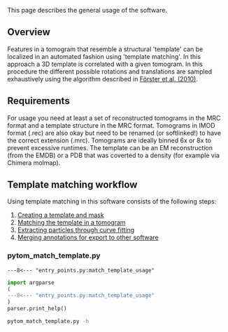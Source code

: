 This page describes the general usage of the software.

## Overview

Features in a tomogram that resemble a structural 'template' can be localized in an automated fashion using 'template matching'. In this approach a 3D template is correlated with a given tomogram. In this procedure the different possible rotations and translations are sampled exhaustively using the algorithm described in [Förster et al. (2010)](http://dx.doi.org/10.1016/S0076-6879(10)83011-3).

## Requirements

For usage you need at least a set of reconstructed tomograms in the MRC format and a template structure in the MRC format. Tomograms in IMOD format (.rec) are also okay but need to be renamed (or softlinked!) to have the correct extension (.mrc). Tomograms are ideally binned 6x or 8x to prevent excessive runtimes. The template can be an EM reconstruction (from the EMDB) or a PDB that was coverted to a density (for example via Chimera molmap).

## Template matching workflow

Using template matching in this software consists of the following steps:

1. [Creating a template and mask](creating-a-template-and-mask)
2. [Matching the template in a tomogram](template-matching)
3. [Extracting particles through curve fitting](extracting-particles)
4. [Merging annotations for export to other software](merging-annotations)


### pytom_match_template.py

```
---8<--- "entry_points.py:match_template_usage"
```

```python exec="on" result="ansi"
import argparse
(
---8<--- "entry_points.py:match_template_usage"
)
parser.print_help()
```


```bash exec="on" result="ansi"
pytom_match_template.py -h 
```


